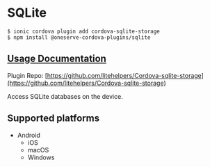 # SQLite

```
$ ionic cordova plugin add cordova-sqlite-storage
$ npm install @oneserve-cordova-plugins/sqlite
```

## [Usage Documentation](https://oneserve.gitbook.io/oneserve-cordova-plugins/plugins/sqlite/)

Plugin Repo: [https://github.com/litehelpers/Cordova-sqlite-storage](https://github.com/litehelpers/Cordova-sqlite-storage)

Access SQLite databases on the device.

## Supported platforms

- Android
  - iOS
  - macOS
  - Windows
  


